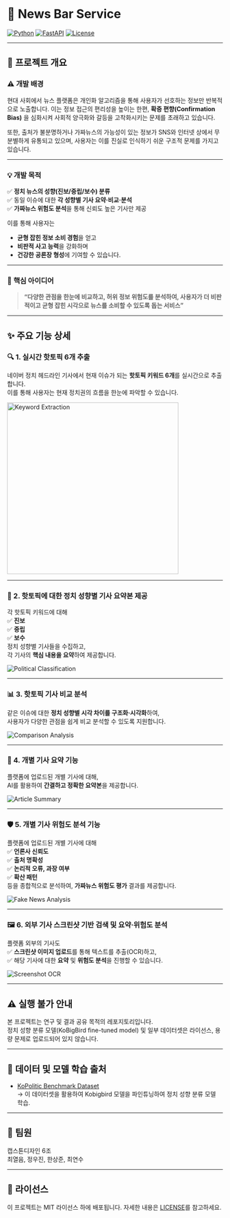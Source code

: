 # 📰 News Bar Service

[![Python](https://img.shields.io/badge/Python-3.9-blue)](https://www.python.org/)
[![FastAPI](https://img.shields.io/badge/FastAPI-green)](https://fastapi.tiangolo.com/)
[![License](https://img.shields.io/badge/license-MIT-lightgrey)](LICENSE)

---

## 📌 프로젝트 개요

### ⚠️ **개발 배경**

현대 사회에서 뉴스 플랫폼은 개인화 알고리즘을 통해 사용자가 선호하는 정보만 반복적으로 노출합니다. 이는 정보 접근의 편리성을 높이는 한편, **확증 편향(Confirmation Bias)** 을 심화시켜 사회적 양극화와 갈등을 고착화시키는 문제를 초래하고 있습니다.

또한, 출처가 불분명하거나 가짜뉴스의 가능성이 있는 정보가 SNS와 인터넷 상에서 무분별하게 유통되고 있으며, 사용자는 이를 진실로 인식하기 쉬운 구조적 문제를 가지고 있습니다.

---

### 💡 **개발 목적**

✅ **정치 뉴스의 성향(진보/중립/보수) 분류**  
✅ 동일 이슈에 대한 **각 성향별 기사 요약·비교·분석**  
✅ **가짜뉴스 위험도 분석**을 통해 신뢰도 높은 기사만 제공

이를 통해 사용자는

- **균형 잡힌 정보 소비 경험**을 얻고
- **비판적 사고 능력**을 강화하며
- **건강한 공론장 형성**에 기여할 수 있습니다.

---

### 🔬 **핵심 아이디어**

> **“다양한 관점을 한눈에 비교하고, 허위 정보 위험도를 분석하여, 사용자가 더 비판적이고 균형 잡힌 시각으로 뉴스를 소비할 수 있도록 돕는 서비스”**

---

## ✨ **주요 기능 상세**

### 🔍 1. 실시간 핫토픽 6개 추출

네이버 정치 헤드라인 기사에서 현재 이슈가 되는 **핫토픽 키워드 6개**를 실시간으로 추출합니다.  
이를 통해 사용자는 현재 정치권의 흐름을 한눈에 파악할 수 있습니다.


<img src="./images/hot_topic.png" alt="Keyword Extraction" width="400"/>


---

### 📰 2. 핫토픽에 대한 정치 성향별 기사 요약본 제공

각 핫토픽 키워드에 대해  
✅ **진보**  
✅ **중립**  
✅ **보수**  
정치 성향별 기사들을 수집하고,  
각 기사의 **핵심 내용을 요약**하여 제공합니다.

![Political Classification](./images/summary.png)

---

### 📊 3. 핫토픽 기사 비교 분석

같은 이슈에 대한 **정치 성향별 시각 차이를 구조화·시각화**하여,  
사용자가 다양한 관점을 쉽게 비교 분석할 수 있도록 지원합니다.

![Comparison Analysis](./images/analysis.png)

---

### 📝 4. 개별 기사 요약 기능

플랫폼에 업로드된 개별 기사에 대해,  
AI를 활용하여 **간결하고 정확한 요약본**을 제공합니다.

![Article Summary](./images/article_summary.png)

---

### 🛡️ 5. 개별 기사 위험도 분석 기능

플랫폼에 업로드된 개별 기사에 대해  
✅ **언론사 신뢰도**  
✅ **출처 명확성**  
✅ **논리적 오류, 과장 여부**  
✅ **확산 패턴**  
등을 종합적으로 분석하여, **가짜뉴스 위험도 평가** 결과를 제공합니다.

![Fake News Analysis](./images/article_fake.png)

---

### 🖼️ 6. 외부 기사 스크린샷 기반 검색 및 요약·위험도 분석

플랫폼 외부의 기사도  
✅ **스크린샷 이미지 업로드**를 통해 텍스트를 추출(OCR)하고,  
✅ 해당 기사에 대한 **요약** 및 **위험도 분석**을 진행할 수 있습니다.

![Screenshot OCR](./images/screenshot_search.png)

---

## ⚠️ 실행 불가 안내

본 프로젝트는 연구 및 결과 공유 목적의 레포지토리입니다.  
정치 성향 분류 모델(KoBigBird fine-tuned model) 및 일부 데이터셋은 라이선스, 용량 문제로 업로드되어 있지 않습니다.

---

## 🔗 데이터 및 모델 학습 출처

- [KoPolitic Benchmark Dataset](https://github.com/Kdavid2355/KoPolitic-Benchmark-Dataset)  
  → 이 데이터셋을 활용하여 Kobigbird 모델을 파인튜닝하여 정치 성향 분류 모델 학습.

---

## 🙌 팀원

캡스톤디자인 6조  
최열음, 정우진, 한상준, 최연수

---

## 📄 라이선스

이 프로젝트는 MIT 라이선스 하에 배포됩니다. 자세한 내용은 [LICENSE](./LICENSE)를 참고하세요.
